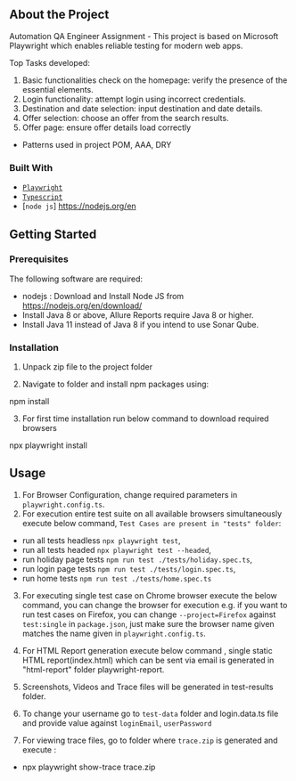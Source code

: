 

<!-- ABOUT THE PROJECT -->

## About the Project

Automation QA Engineer Assignment - This project is based on Microsoft Playwright which enables reliable testing for modern web apps.

Top Tasks developed:

1. Basic functionalities check on the homepage: verify the presence of the essential
elements.
2. Login functionality: attempt login using incorrect credentials.
3. Destination and date selection: input destination and date details.
4. Offer selection: choose an offer from the search results.
5. Offer page: ensure offer details load correctly

- Patterns used in project POM, AAA, DRY 

### Built With

- [`Playwright`](https://playwright.dev)
- [`Typescript`](https://www.typescriptlang.org/)
- [`node js`] https://nodejs.org/en

## Getting Started


### Prerequisites

The following software are required:

- nodejs : Download and Install Node JS from
  https://nodejs.org/en/download/
- Install Java 8 or above, Allure Reports require Java 8 or higher.
- Install Java 11 instead of Java 8 if you intend to use Sonar Qube.


### Installation

1. Unpack zip file to the project folder

2. Navigate to folder and install npm packages using:

npm install

3. For first time installation run below command to download required browsers

npx playwright install

<!-- USAGE EXAMPLES-->

## Usage

1. For Browser Configuration, change required parameters in `playwright.config.ts`.
2. For execution entire test suite on all available browsers simultaneously execute below command, `Test Cases are present in "tests" folder`:

- run all tests headless `npx playwright test`,
- run all tests headed `npx playwright test --headed`,
- run holiday page tests `npm run test ./tests/holiday.spec.ts`,
- run login page tests `npm run test ./tests/login.spec.ts`,
- run home tests `npm run test ./tests/home.spec.ts`


3. For executing single test case on Chrome browser execute the below command, you can change the browser for execution e.g. if you want to run test cases on Firefox, you can change `--project=Firefox` against `test:single` in `package.json`, just make sure the browser name given matches the name given in `playwright.config.ts`.

4. For HTML Report generation execute below command , single static HTML report(index.html) which can be sent via email is generated in "html-report" folder playwright-report.
5. Screenshots, Videos and Trace files will be generated in test-results folder.
6. To change your username go to `test-data` folder and login.data.ts file and provide value against `loginEmail`, `userPassword`
7. For viewing trace files, go to folder where `trace.zip` is generated and execute :

- npx playwright show-trace trace.zip

